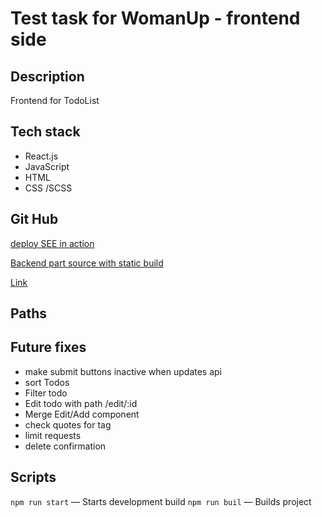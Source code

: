 # Test task for WomanUp - frontend side

## Description

Frontend for TodoList

## Tech stack

* React.js
* JavaScript
* HTML
* CSS /SCSS

## Git Hub

[deploy SEE in action](http://62.84.124.240:3000/)

[Backend part source with static build](https://github.com/Mikeloangel/womanup-frontend)

[Link](https://github.com/Mikeloangel/womanup-frontend)

## Paths

## Future fixes
* make submit buttons inactive when updates api
* sort Todos
* Filter todo
* Edit todo with path /edit/:id
* Merge Edit/Add component
* check quotes for tag
* limit requests
* delete confirmation

## Scripts

`npm run start` — Starts development build
`npm run buil` — Builds project
